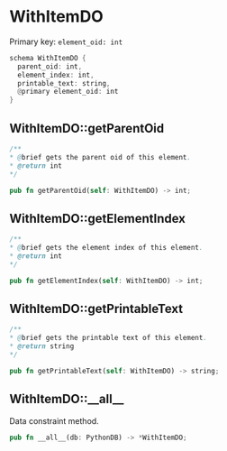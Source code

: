 # WithItemDO

Primary key: `element_oid: int`

```rust
schema WithItemDO {
  parent_oid: int,
  element_index: int,
  printable_text: string,
  @primary element_oid: int
}
```
## WithItemDO::getParentOid

```java
/**
* @brief gets the parent oid of this element.
* @return int
*/
```
```rust
pub fn getParentOid(self: WithItemDO) -> int;
```
## WithItemDO::getElementIndex

```java
/**
* @brief gets the element index of this element.
* @return int
*/
```
```rust
pub fn getElementIndex(self: WithItemDO) -> int;
```
## WithItemDO::getPrintableText

```java
/**
* @brief gets the printable text of this element.
* @return string
*/
```
```rust
pub fn getPrintableText(self: WithItemDO) -> string;
```
## WithItemDO::\_\_all\_\_

Data constraint method.

```rust
pub fn __all__(db: PythonDB) -> *WithItemDO;
```
